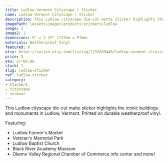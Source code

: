 ```yaml
---
title: Ludlow Vermont Cityscape | Sticker
name: Ludlow Vermont Cityscape | Sticker
description: This Ludlow cityscape die-cut matte sticker highlights the iconic buildings and monuments in Ludlow, Vermont. Printed on durable weatherproof vinyl.
imagePath: \assets\images\products\stickers\ludlow
image: 1
image2: 1
dimensions: 5" x 2.25" (127mm x 57mm)
materials: Weatherproof Vinyl
featured: 0
etsy: https://soijen.etsy.com/listing/1232689446/ludlow-vermont-cityscape-sticker?utm_source=Copy&utm_medium=ListingManager&utm_campaign=Share&utm_term=so.lmsm&share_time=1695260128767
price: 5
sku: ST-QV-06
stock: 1
slug: ludlow-sticker
ref: ludlow-sticker
category:
- stickers
- cityscape
- vermont
---
```

This Ludlow cityscape die-cut matte sticker highlights the iconic buildings and monuments in Ludlow, Vermont. Printed on durable weatherproof vinyl.

Featuring:
- Ludlow Farmer's Market
- Veteran's Memorial Park
- Ludlow Baptist Church
- Black River Academy Museum
- Okemo Valley Regional Chamber of Commerce info center
and more!
